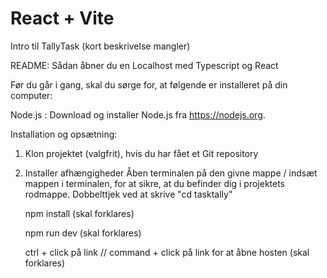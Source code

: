 # React + Vite

Intro til TallyTask (kort beskrivelse mangler)


README: Sådan åbner du en Localhost med Typescript og React

Før du går i gang, skal du sørge for, at følgende er installeret på din computer:

Node.js : Download og installer Node.js fra https://nodejs.org.

Installation og opsætning: 

1. Klon projektet (valgfrit), hvis du har fået et Git repository

2. Installer afhængigheder
    Åben terminalen på den givne mappe / indsæt mappen i terminalen, for at sikre, at du befinder dig i projektets rodmappe. Dobbelttjek ved at skrive "cd tasktally"

    npm install (skal forklares)

    npm run dev (skal forklares)

    ctrl + click på link // command + click på link for at åbne hosten (skal forklares)

    


